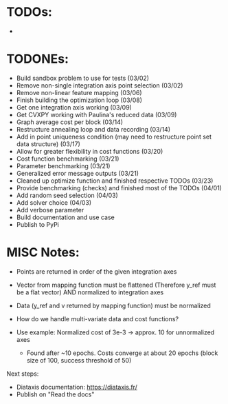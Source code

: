 # TODOs:
-
# TODONEs:
- Build sandbox problem to use for tests                                                    (03/02)
- Remove non-single integration axis point selection                                        (03/02)
- Remove non-linear feature mapping                                                         (03/06)
- Finish building the optimization loop                                                     (03/08)
- Get one integration axis working                                                          (03/09)
- Get CVXPY working with Paulina's reduced data                                             (03/09)
- Graph average cost per block                                                              (03/14)
- Restructure annealing loop and data recording                                             (03/14)
- Add in point uniqueness condition (may need to restructure point set data structure)      (03/17)
- Allow for greater flexibility in cost functions                                           (03/20)
- Cost function benchmarking                                                                (03/21)
- Parameter benchmarking                                                                    (03/21)
- Generalized error message outputs                                                         (03/21)
- Cleaned up optimize function and finished respective TODOs                                (03/23)
- Provide benchmarking (checks) and finished most of the TODOs                              (04/01)
- Add random seed selection                                                                 (04/03)
- Add solver choice                                                                         (04/03)
- Add verbose parameter                                                                     
- Build documentation and use case                                                      
- Publish to PyPi

# MISC Notes:
- Points are returned in order of the given integration axes
- Vector from mapping function must be flattened (Therefore y_ref must be a flat vector) AND normalized to integration axes
- Data (y_ref and v returned by mapping function) must be normalized

- How do we handle multi-variate data and cost functions?

- Use example: Normalized cost of 3e-3 -> approx. 10 for unnormalized axes
    - Found after ~10 epochs. Costs converge at about 20 epochs (block size of 100, success threshold of 50)


Next steps:
- Diataxis documentation: https://diataxis.fr/
- Publish on "Read the docs"